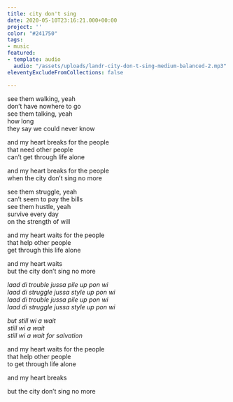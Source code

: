 ```yaml
---
title: city don't sing
date: 2020-05-10T23:16:21.000+00:00
project: ''
color: "#241750"
tags:
- music
featured:
- template: audio
  audio: "/assets/uploads/landr-city-don-t-sing-medium-balanced-2.mp3"
eleventyExcludeFromCollections: false

---
```

see them walking, yeah  
don’t have nowhere to go  
see them talking, yeah  
how long  
they say we could never know

and my heart breaks for the people  
that need other people  
can’t get through life alone

and my heart breaks for the people  
when the city don’t sing no more

see them struggle, yeah  
can’t seem to pay the bills  
see them hustle, yeah  
survive every day  
on the strength of will

and my heart waits for the people  
that help other people  
get through this life alone

and my heart waits  
but the city don’t sing no more

_laad di trouble jussa pile up pon wi_  
_laad di struggle jussa style up pon wi_  
_laad di trouble jussa pile up pon wi_  
_laad di struggle jussa style up pon wi_  

_but still wi a wait_  
_still wi a wait_  
_still wi a wait for salvation_  

and my heart waits for the people  
that help other people  
to get through life alone

and my heart breaks  

but the city don’t sing no more